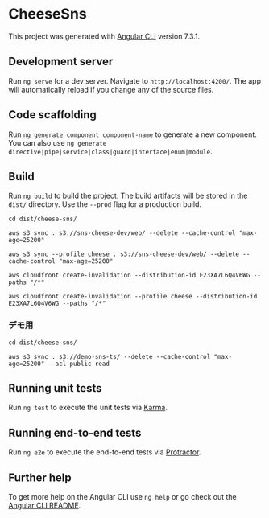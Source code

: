 # CheeseSns

This project was generated with [Angular CLI](https://github.com/angular/angular-cli) version 7.3.1.

## Development server

Run `ng serve` for a dev server. Navigate to `http://localhost:4200/`. The app will automatically reload if you change any of the source files.

## Code scaffolding

Run `ng generate component component-name` to generate a new component. You can also use `ng generate directive|pipe|service|class|guard|interface|enum|module`.

## Build

Run `ng build` to build the project. The build artifacts will be stored in the `dist/` directory. Use the `--prod` flag for a production build.

`cd dist/cheese-sns/`

`aws s3 sync . s3://sns-cheese-dev/web/ --delete --cache-control "max-age=25200"`

`aws s3 sync --profile cheese . s3://sns-cheese-dev/web/ --delete --cache-control "max-age=25200"`

`aws cloudfront create-invalidation --distribution-id E23XA7L6Q4V6WG --paths "/*"`

`aws cloudfront create-invalidation --profile cheese --distribution-id E23XA7L6Q4V6WG --paths "/*"`

### デモ用

`cd dist/cheese-sns/`

`aws s3 sync . s3://demo-sns-ts/ --delete --cache-control "max-age=25200" --acl public-read`

## Running unit tests

Run `ng test` to execute the unit tests via [Karma](https://karma-runner.github.io).

## Running end-to-end tests

Run `ng e2e` to execute the end-to-end tests via [Protractor](http://www.protractortest.org/).

## Further help

To get more help on the Angular CLI use `ng help` or go check out the [Angular CLI README](https://github.com/angular/angular-cli/blob/master/README.md).
